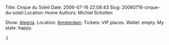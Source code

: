 Title: Cirque du Soleil
Date: 2006-07-16 22:08:43
Slug: 20060716-cirque-du-soleil
Location: Home
Authors: Michiel Scholten

<p>Show: <a href="http://www.cirquedusoleil.com/CirqueDuSoleil/en/showstickets/alegria/intro/intro.htm">Alegria</a>. Location: <a href="http://www.cirquedusoleil.com/CirqueDuSoleil/nl/default.htm">Amsterdam</a>. Tickets: VIP places. Wallet: empty. My state: happy.</p>

<p>:)</p>